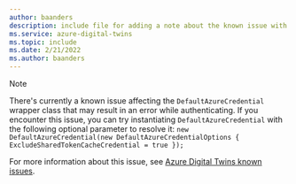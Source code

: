 ```yaml
---
author: baanders
description: include file for adding a note about the known issue with DefaultAzureCredential
ms.service: azure-digital-twins
ms.topic: include
ms.date: 2/21/2022
ms.author: baanders
---
```


>[!NOTE]
>There's currently a known issue affecting the `DefaultAzureCredential` wrapper class that may result in an error while authenticating. If you encounter this issue, you can try instantiating `DefaultAzureCredential` with the following optional parameter to resolve it: `new DefaultAzureCredential(new DefaultAzureCredentialOptions { ExcludeSharedTokenCacheCredential = true });`
>
>For more information about this issue, see [Azure Digital Twins known issues](../articles/digital-twins/troubleshoot-known-issues.md#issue-with-default-azure-credential-authentication-on-azureidentity-130).
